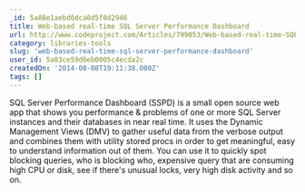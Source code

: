 ```yaml
---
_id: 5a88e1aebd6dca0d5f0d2946
title: Web-based real-time SQL Server Performance Dashboard
url: http://www.codeproject.com/Articles/799053/Web-based-real-time-SQL-Server-Performance-Dashboa
category: libraries-tools
slug: 'web-based-real-time-sql-server-performance-dashboard'
user_id: 5a83ce59d6eb0005c4ecda2c
createdOn: '2014-08-08T19:11:38.000Z'
tags: []
---
```


<span style="color: #111111;">SQL Server Performance Dashboard (SSPD) is a small open source web app that shows you performance &amp; problems of one or more SQL Server instances and their databases in near real time. It uses the Dynamic Management Views (DMV) to gather useful data from the verbose output and combines them with utility stored procs in order to get meaningful, easy to understand information out of them. You can use it to quickly spot blocking queries, who is blocking who, expensive query that are consuming high CPU or disk, see if there's unusual locks, very high disk activity and so on.</span>
